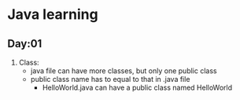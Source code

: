Java learning
===

Day:01
---
1. Class:
   * java file can have more classes, but only one public class
   * public class name has to equal to that in .java file
     * HelloWorld.java can have a public class named HelloWorld
